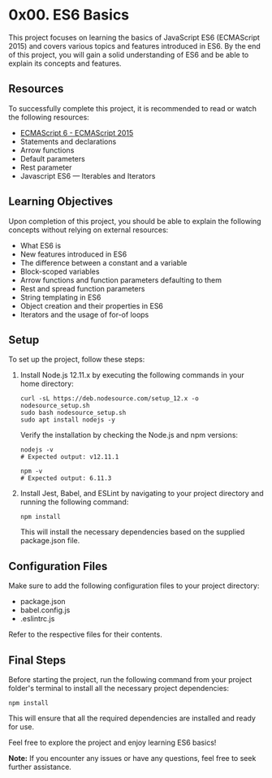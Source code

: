 # 0x00. ES6 Basics

This project focuses on learning the basics of JavaScript ES6 (ECMAScript 2015) and covers various topics and features introduced in ES6. By the end of this project, you will gain a solid understanding of ES6 and be able to explain its concepts and features.

## Resources

To successfully complete this project, it is recommended to read or watch the following resources:

- [ECMAScript 6 - ECMAScript 2015](https://www.ecma-international.org/ecma-262/6.0/)
- Statements and declarations
- Arrow functions
- Default parameters
- Rest parameter
- Javascript ES6 — Iterables and Iterators

## Learning Objectives

Upon completion of this project, you should be able to explain the following concepts without relying on external resources:

- What ES6 is
- New features introduced in ES6
- The difference between a constant and a variable
- Block-scoped variables
- Arrow functions and function parameters defaulting to them
- Rest and spread function parameters
- String templating in ES6
- Object creation and their properties in ES6
- Iterators and the usage of for-of loops

## Setup

To set up the project, follow these steps:

1. Install Node.js 12.11.x by executing the following commands in your home directory:

   ```shell
   curl -sL https://deb.nodesource.com/setup_12.x -o nodesource_setup.sh
   sudo bash nodesource_setup.sh
   sudo apt install nodejs -y
   ```

   Verify the installation by checking the Node.js and npm versions:

   ```shell
   nodejs -v
   # Expected output: v12.11.1

   npm -v
   # Expected output: 6.11.3
   ```

2. Install Jest, Babel, and ESLint by navigating to your project directory and running the following command:

   ```shell
   npm install
   ```

   This will install the necessary dependencies based on the supplied package.json file.

## Configuration Files

Make sure to add the following configuration files to your project directory:

- package.json
- babel.config.js
- .eslintrc.js

Refer to the respective files for their contents.

## Final Steps

Before starting the project, run the following command from your project folder's terminal to install all the necessary project dependencies:

```shell
npm install
```

This will ensure that all the required dependencies are installed and ready for use.

Feel free to explore the project and enjoy learning ES6 basics!

**Note:** If you encounter any issues or have any questions, feel free to seek further assistance.
